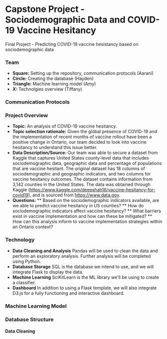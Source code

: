 # Capstone Project - Sociodemographic Data and COVID-19 Vaccine Hesitancy
Final Project - Predicting COVID-19 vaccine hesistancy based on sociodemographic data

### Team
* **Square:** Setting up the repository, communication protocols (Aarani)
* **Circle:** Creating the database (Hayden)
* **Triangle:** Machine learning model (Amy)
* **X:** Technolgies overview (Tiffany)

### Communication Protocols

### Project Overview
* **Topic:** An analysis of COVID-19 vaccine hesitancy.
* **Topic selection rationale:** Given the global presence of COVID-19 and the implementation of recent months of vaccine rollout have been a positive change in Ontario, our team decided to look into vaccine hesitancy to understand this issue better.
* **Data Description/Source:** Our team was able to secure a dataset from Kaggle that captures United States county-level data that includes sociodemographic data, geographic data and percentage of populations that are vaccine hesitant. The original dataset has 18 columns of sociodemographic and geographic indicators, and two columns for vaccine hesitancy outcomes. The dataset contains information from 3,142 counties in the United States. The data was obtained through Kaggle (https://www.kaggle.com/deepshah16/vaccine-hesitancy-for-covid19), and is sourced from https://www.data.gov.
* **Questions:**
** Based on the sociodemographic indicators available, are we able to predict vaccine hesitancy in US counties?
** How do sociodemographic indicators affect vaccine hesitancy?
** What barriers exist in vaccine implementation and how can these be mitigated?
** How can this analysis inform to vaccine implementation strategies within an Ontario context?

### Technology
* **Data Cleaning and Analysis**
Pandas will be used to clean the data and perform an exploratory analysis. Further analysis will be completed using Python.
* **Database Storage**
SQL is the database we intend to use, and we will integrate Flask to display the data.
* **Machine Learning**
SciKitLearn is the ML library we'll be using to create a classifier.
* **Dashboard**
In addition to using a Flask template, we will also integrate D3.js for a fully functioning and interactive dashboard. 

### Machine Learning Model

### Database Structure

#### Data Cleaning
